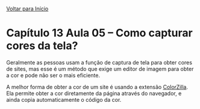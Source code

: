 [Voltar para Início](https://github.com/vinis-moraes/curso-html-css)
# Capítulo 13 Aula 05 – Como capturar cores da tela?
 Geralmente as pessoas usam a função de captura de tela para obter cores de sites, mas esse é um método que exige um editor de imagem para obter a cor e pode não ser o mais eficiente.
 
A melhor forma de obter a cor de um site é usando a extensão [ColorZilla](https://chrome.google.com/webstore/detail/colorzilla/bhlhnicpbhignbdhedgjhgdocnmhomnp). Ela permite obter a cor diretamente da página através do navegador, e ainda copia automaticamente o código da cor.